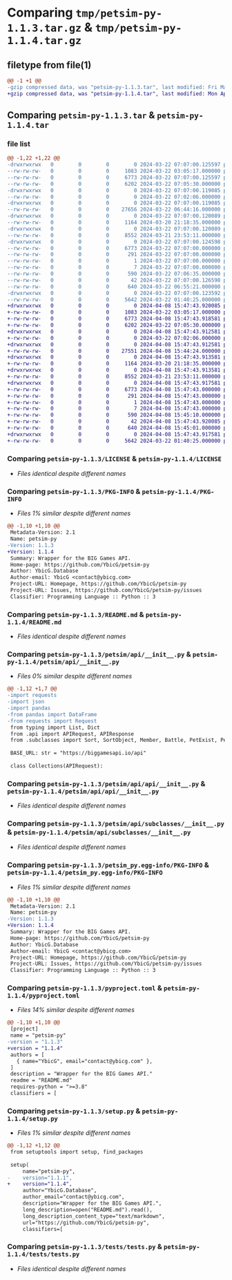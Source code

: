 # Comparing `tmp/petsim-py-1.1.3.tar.gz` & `tmp/petsim-py-1.1.4.tar.gz`

## filetype from file(1)

```diff
@@ -1 +1 @@
-gzip compressed data, was "petsim-py-1.1.3.tar", last modified: Fri Mar 22 07:07:00 2024, max compression
+gzip compressed data, was "petsim-py-1.1.4.tar", last modified: Mon Apr  8 15:47:43 2024, max compression
```

## Comparing `petsim-py-1.1.3.tar` & `petsim-py-1.1.4.tar`

### file list

```diff
@@ -1,22 +1,22 @@
-drwxrwxrwx   0        0        0        0 2024-03-22 07:07:00.125597 petsim-py-1.1.3/
--rw-rw-rw-   0        0        0     1083 2024-03-22 03:05:17.000000 petsim-py-1.1.3/LICENSE
--rw-rw-rw-   0        0        0     6773 2024-03-22 07:07:00.125597 petsim-py-1.1.3/PKG-INFO
--rw-rw-rw-   0        0        0     6202 2024-03-22 07:05:30.000000 petsim-py-1.1.3/README.md
-drwxrwxrwx   0        0        0        0 2024-03-22 07:07:00.119085 petsim-py-1.1.3/petsim/
--rw-rw-rw-   0        0        0        0 2024-03-22 07:02:06.000000 petsim-py-1.1.3/petsim/__init__.py
-drwxrwxrwx   0        0        0        0 2024-03-22 07:07:00.119085 petsim-py-1.1.3/petsim/api/
--rw-rw-rw-   0        0        0    27656 2024-03-22 06:44:16.000000 petsim-py-1.1.3/petsim/api/__init__.py
-drwxrwxrwx   0        0        0        0 2024-03-22 07:07:00.120089 petsim-py-1.1.3/petsim/api/api/
--rw-rw-rw-   0        0        0     1164 2024-03-20 21:18:35.000000 petsim-py-1.1.3/petsim/api/api/__init__.py
-drwxrwxrwx   0        0        0        0 2024-03-22 07:07:00.120089 petsim-py-1.1.3/petsim/api/subclasses/
--rw-rw-rw-   0        0        0     8552 2024-03-21 23:53:11.000000 petsim-py-1.1.3/petsim/api/subclasses/__init__.py
-drwxrwxrwx   0        0        0        0 2024-03-22 07:07:00.124598 petsim-py-1.1.3/petsim_py.egg-info/
--rw-rw-rw-   0        0        0     6773 2024-03-22 07:07:00.000000 petsim-py-1.1.3/petsim_py.egg-info/PKG-INFO
--rw-rw-rw-   0        0        0      291 2024-03-22 07:07:00.000000 petsim-py-1.1.3/petsim_py.egg-info/SOURCES.txt
--rw-rw-rw-   0        0        0        1 2024-03-22 07:07:00.000000 petsim-py-1.1.3/petsim_py.egg-info/dependency_links.txt
--rw-rw-rw-   0        0        0        7 2024-03-22 07:07:00.000000 petsim-py-1.1.3/petsim_py.egg-info/top_level.txt
--rw-rw-rw-   0        0        0      590 2024-03-22 07:06:35.000000 petsim-py-1.1.3/pyproject.toml
--rw-rw-rw-   0        0        0       42 2024-03-22 07:07:00.126598 petsim-py-1.1.3/setup.cfg
--rw-rw-rw-   0        0        0      640 2024-03-22 06:55:21.000000 petsim-py-1.1.3/setup.py
-drwxrwxrwx   0        0        0        0 2024-03-22 07:07:00.123592 petsim-py-1.1.3/tests/
--rw-rw-rw-   0        0        0     5642 2024-03-22 01:40:25.000000 petsim-py-1.1.3/tests/tests.py
+drwxrwxrwx   0        0        0        0 2024-04-08 15:47:43.920085 petsim-py-1.1.4/
+-rw-rw-rw-   0        0        0     1083 2024-03-22 03:05:17.000000 petsim-py-1.1.4/LICENSE
+-rw-rw-rw-   0        0        0     6773 2024-04-08 15:47:43.918581 petsim-py-1.1.4/PKG-INFO
+-rw-rw-rw-   0        0        0     6202 2024-03-22 07:05:30.000000 petsim-py-1.1.4/README.md
+drwxrwxrwx   0        0        0        0 2024-04-08 15:47:43.912581 petsim-py-1.1.4/petsim/
+-rw-rw-rw-   0        0        0        0 2024-03-22 07:02:06.000000 petsim-py-1.1.4/petsim/__init__.py
+drwxrwxrwx   0        0        0        0 2024-04-08 15:47:43.912581 petsim-py-1.1.4/petsim/api/
+-rw-rw-rw-   0        0        0    27551 2024-04-08 15:44:24.000000 petsim-py-1.1.4/petsim/api/__init__.py
+drwxrwxrwx   0        0        0        0 2024-04-08 15:47:43.913581 petsim-py-1.1.4/petsim/api/api/
+-rw-rw-rw-   0        0        0     1164 2024-03-20 21:18:35.000000 petsim-py-1.1.4/petsim/api/api/__init__.py
+drwxrwxrwx   0        0        0        0 2024-04-08 15:47:43.913581 petsim-py-1.1.4/petsim/api/subclasses/
+-rw-rw-rw-   0        0        0     8552 2024-03-21 23:53:11.000000 petsim-py-1.1.4/petsim/api/subclasses/__init__.py
+drwxrwxrwx   0        0        0        0 2024-04-08 15:47:43.917581 petsim-py-1.1.4/petsim_py.egg-info/
+-rw-rw-rw-   0        0        0     6773 2024-04-08 15:47:43.000000 petsim-py-1.1.4/petsim_py.egg-info/PKG-INFO
+-rw-rw-rw-   0        0        0      291 2024-04-08 15:47:43.000000 petsim-py-1.1.4/petsim_py.egg-info/SOURCES.txt
+-rw-rw-rw-   0        0        0        1 2024-04-08 15:47:43.000000 petsim-py-1.1.4/petsim_py.egg-info/dependency_links.txt
+-rw-rw-rw-   0        0        0        7 2024-04-08 15:47:43.000000 petsim-py-1.1.4/petsim_py.egg-info/top_level.txt
+-rw-rw-rw-   0        0        0      590 2024-04-08 15:45:10.000000 petsim-py-1.1.4/pyproject.toml
+-rw-rw-rw-   0        0        0       42 2024-04-08 15:47:43.920085 petsim-py-1.1.4/setup.cfg
+-rw-rw-rw-   0        0        0      640 2024-04-08 15:45:01.000000 petsim-py-1.1.4/setup.py
+drwxrwxrwx   0        0        0        0 2024-04-08 15:47:43.917581 petsim-py-1.1.4/tests/
+-rw-rw-rw-   0        0        0     5642 2024-03-22 01:40:25.000000 petsim-py-1.1.4/tests/tests.py
```

### Comparing `petsim-py-1.1.3/LICENSE` & `petsim-py-1.1.4/LICENSE`

 * *Files identical despite different names*

### Comparing `petsim-py-1.1.3/PKG-INFO` & `petsim-py-1.1.4/PKG-INFO`

 * *Files 1% similar despite different names*

```diff
@@ -1,10 +1,10 @@
 Metadata-Version: 2.1
 Name: petsim-py
-Version: 1.1.3
+Version: 1.1.4
 Summary: Wrapper for the BIG Games API.
 Home-page: https://github.com/YbicG/petsim-py
 Author: YbicG.Database
 Author-email: YbicG <contact@ybicg.com>
 Project-URL: Homepage, https://github.com/YbicG/petsim-py
 Project-URL: Issues, https://github.com/YbicG/petsim-py/issues
 Classifier: Programming Language :: Python :: 3
```

### Comparing `petsim-py-1.1.3/README.md` & `petsim-py-1.1.4/README.md`

 * *Files identical despite different names*

### Comparing `petsim-py-1.1.3/petsim/api/__init__.py` & `petsim-py-1.1.4/petsim/api/__init__.py`

 * *Files 0% similar despite different names*

```diff
@@ -1,12 +1,7 @@
-import requests
-import json
-import pandas
-from pandas import DataFrame
-from requests import Request
 from typing import List, Dict
 from .api import APIRequest, APIResponse
 from .subclasses import Sort, SortObject, Member, Battle, PetExist, PetType, PetRap, Rewards
 
 BASE_URL: str = "https://biggamesapi.io/api"
 
 class Collections(APIRequest):
```

### Comparing `petsim-py-1.1.3/petsim/api/api/__init__.py` & `petsim-py-1.1.4/petsim/api/api/__init__.py`

 * *Files identical despite different names*

### Comparing `petsim-py-1.1.3/petsim/api/subclasses/__init__.py` & `petsim-py-1.1.4/petsim/api/subclasses/__init__.py`

 * *Files identical despite different names*

### Comparing `petsim-py-1.1.3/petsim_py.egg-info/PKG-INFO` & `petsim-py-1.1.4/petsim_py.egg-info/PKG-INFO`

 * *Files 1% similar despite different names*

```diff
@@ -1,10 +1,10 @@
 Metadata-Version: 2.1
 Name: petsim-py
-Version: 1.1.3
+Version: 1.1.4
 Summary: Wrapper for the BIG Games API.
 Home-page: https://github.com/YbicG/petsim-py
 Author: YbicG.Database
 Author-email: YbicG <contact@ybicg.com>
 Project-URL: Homepage, https://github.com/YbicG/petsim-py
 Project-URL: Issues, https://github.com/YbicG/petsim-py/issues
 Classifier: Programming Language :: Python :: 3
```

### Comparing `petsim-py-1.1.3/pyproject.toml` & `petsim-py-1.1.4/pyproject.toml`

 * *Files 14% similar despite different names*

```diff
@@ -1,10 +1,10 @@
 [project]
 name = "petsim-py"
-version = "1.1.3"
+version = "1.1.4"
 authors = [
   { name="YbicG", email="contact@ybicg.com" },
 ]
 description = "Wrapper for the BIG Games API."
 readme = "README.md"
 requires-python = ">=3.8"
 classifiers = [
```

### Comparing `petsim-py-1.1.3/setup.py` & `petsim-py-1.1.4/setup.py`

 * *Files 1% similar despite different names*

```diff
@@ -1,12 +1,12 @@
 from setuptools import setup, find_packages
 
 setup(
     name="petsim-py",
-    version="1.1.1",
+    version="1.1.4",
     author="YbicG.Database",
     author_email="contact@ybicg.com",
     description="Wrapper for the BIG Games API.",
     long_description=open("README.md").read(),
     long_description_content_type="text/markdown",
     url="https://github.com/YbicG/petsim-py",
     classifiers=[
```

### Comparing `petsim-py-1.1.3/tests/tests.py` & `petsim-py-1.1.4/tests/tests.py`

 * *Files identical despite different names*

